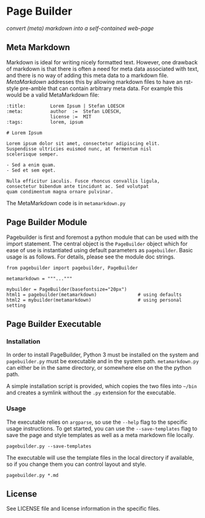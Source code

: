 # Page Builder

_convert (meta) markdown into a self-contained web-page_

## Meta Markdown

Markdown is ideal for writing nicely formatted text.
However, one drawback of markdown is that there is often a
need for meta data associated with text, and there is no way
of adding this meta data to a markdown file. _MetaMarkdown_
addresses this by allowing markdown files to have an
rst-style pre-amble that can contain arbitrary meta data.
For example this would be a valid MetaMarkdown file:

    :title:         Lorem Ipsum | Stefan LOESCH
    :meta:          author  :=  Stefan LOESCH,
                    license :=  MIT
    :tags:          lorem, ipsum

    # Lorem Ipsum

    Lorem ipsum dolor sit amet, consectetur adipiscing elit.
    Suspendisse ultricies euismod nunc, at fermentum nisl
    scelerisque semper. 
    
    - Sed a enim quam. 
    - Sed et sem eget.
    
    Nulla efficitur iaculis. Fusce rhoncus convallis ligula,
    consectetur bibendum ante tincidunt ac. Sed volutpat
    quam condimentum magna ornare pulvinar. 

The MetaMarkdown code is in `metamarkdown.py`

## Page Builder Module
Pagebuilder is first and foremost a python module that can
be used with the import statement. The central object is the
`PageBuilder` object which for ease of use is instantiated
using default parameters as `pagebuilder`. Basic usage is as
follows. For details, please see the module doc strings.

    from pagebuilder import pagebuilder, PageBuilder

    metamarkdown = """..."""

    mybuilder = PageBuilder(basefontsize="20px")
    html1 = pagebuilder(metamarkdown)               # using defaults
    html2 = mybuilder(metamarkdown)                 # using personal setting

## Page Builder Executable

### Installation

In order to install PageBuilder, Python 3 must be installed
on the system and `pagebuilder.py` must be executable and in
the system path. `metamarkdown.py` can either be in the same
directory, or somewhere else on the the python path.

A simple installation script is provided, which copies the
two files into `~/bin` and creates a symlink without the
`.py` extension for the executable.

### Usage

The executable relies on `argparse`, so use the `--help`
flag to the specific usage instructions. To get started, you
can use the `--save-templates` flag to save the page and
style templates as well as a meta markdown file locally.

    pagebuilder.py --save-templates

The executable will use the template files in the local
directory if available, so if you change them you can
control layout and style. 

    pagebuilder.py *.md

## License

See LICENSE file and license information in the specific
files.
